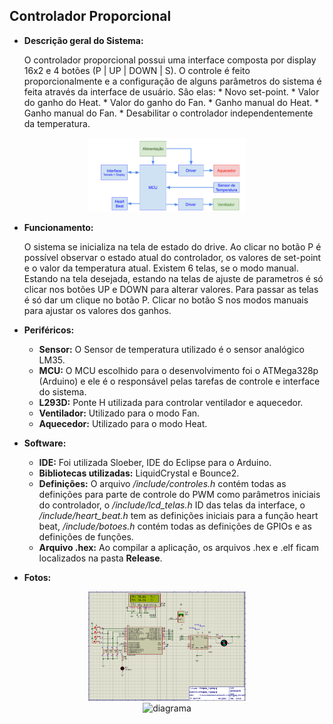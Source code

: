 ## Controlador Proporcional

* **Descrição geral do Sistema:**

   O controlador proporcional possui uma interface composta por display 16x2 e 4 botões (P | UP | DOWN | S). O controle é feito proporcionalmente e a configuração de alguns parâmetros do sistema é feita através da interface de usuário. Sâo elas:
      * Novo set-point.
      * Valor do ganho do Heat.
      * Valor do ganho do Fan.
      * Ganho manual do Heat.
      * Ganho manual do Fan.
      * Desabilitar o controlador independentemente da temperatura.

<div align="center">
   <img src="diagrama_de_blocos.PNG" alt="diagrama" width="50%" height="20%"/></center>
</div>

* **Funcionamento:**

   O sistema se inicializa na tela de estado do drive. Ao clicar no botão P é possível observar o estado atual do controlador, os valores de set-point e o valor da temperatura atual. Existem 6 telas, se o modo manual. Estando na tela desejada, estando na telas de ajuste de parametros é só clicar nos botões UP e DOWN para alterar valores. Para passar as telas é só dar um clique no botão P. Clicar no botão S nos modos manuais para ajustar os valores dos ganhos.

* **Periféricos:**
   * **Sensor:** O Sensor de temperatura utilizado é o sensor analógico LM35.
   * **MCU:** O MCU escolhido para o desenvolvimento foi o ATMega328p (Arduino) e ele é o responsável pelas tarefas de controle e interface do sistema. 
   * **L293D:** Ponte H utilizada para controlar ventilador e aquecedor.
   * **Ventilador:** Utilizado para o modo Fan.
   * **Aquecedor:** Utilizado para o modo Heat.

* **Software:**
   * **IDE:** Foi utilizada Sloeber, IDE do Eclipse para o Arduino.
   * **Bibliotecas utilizadas:** LiquidCrystal e Bounce2.
   * **Definições:** O arquivo */include/controles.h* contém todas as definições para parte de controle do PWM como parâmetros iniciais do controlador, o */include/lcd_telas.h* ID das telas da interface, o */include/heart_beat.h* tem as definições iniciais para a função heart beat, */include/botoes.h* contém todas as definições de GPIOs e as definições de funções.
   * **Arquivo .hex:** Ao compilar a aplicação, os arquivos .hex e .elf ficam localizados na pasta **Release**. 

 
* **Fotos:**

<div align="center">
   <img src="proteus.PNG" alt="diagrama" width="50%" height="20%"/></center>
</div>

<div align="center">
   <img src="protoboard.jpeg" alt="diagrama" width="50%" height="20%"/></center>
</div>
